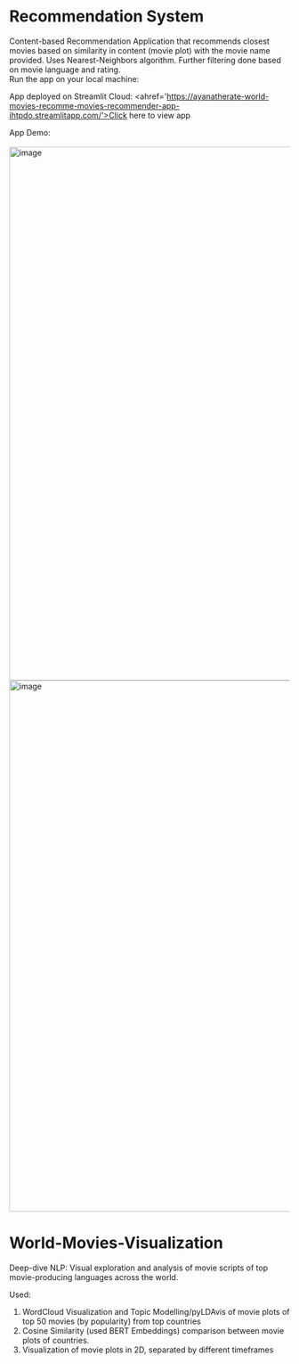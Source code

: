 # Recommendation System

Content-based Recommendation Application that recommends closest movies based on similarity in content (movie plot) with the movie name provided.
Uses Nearest-Neighbors algorithm. Further filtering done based on movie language and rating. <br>
Run the app on your local machine:

App deployed on Streamlit Cloud:
<ahref='https://ayanatherate-world-movies-recomme-movies-recommender-app-ihtpdo.streamlitapp.com/'>Click here to view app</a>


App Demo:
<br>
<br>
<img width="957" alt="image" src="https://user-images.githubusercontent.com/59755186/193034429-15d2c6da-9182-4638-8314-45a4962fd888.png">
<img width="953" alt="image" src="https://user-images.githubusercontent.com/59755186/193036817-b7ddaea3-fa0b-4e39-b1b6-5ea3e7d20fcc.png">









# World-Movies-Visualization
Deep-dive NLP: Visual exploration and analysis of movie scripts of top movie-producing languages across the world.

Used:
1) WordCloud Visualization and Topic Modelling/pyLDAvis of movie plots of top 50 movies (by popularity) from top countries
2) Cosine Similarity (used BERT Embeddings) comparison between movie plots of countries.
3) Visualization of movie plots in 2D, separated by different timeframes


